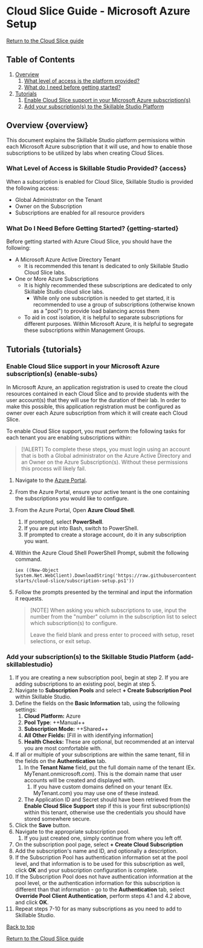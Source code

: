 # Cloud Slice Guide - Microsoft Azure Setup

[Return to the Cloud Slice guide][back]

## Table of Contents

1. [Overview](#overview)
    1. [What level of access is the platform provided?](#access)
    1. [What do I need before getting started?](#getting-started)
1. [Tutorials](#tutorials)
    1. [Enable Cloud Slice support in your Microsoft Azure subscription(s)](#enable-subs)
    1. [Add your subscription(s) to the Skillable Studio Platform](#add-skillablestudio)


## Overview {overview}

This document explains the Skillable Studio platform permissions within each Microsoft Azure subscription that it will use, and how to enable those subscriptions to be utilized by labs when creating Cloud Slices.

### What Level of Access is Skillable Studio Provided? {access}

When a subscription is enabled for Cloud Slice, Skillable Studio is provided the following access:

- Global Administrator on the Tenant
- Owner on the Subscription
- Subscriptions are enabled for all resource providers

### What Do I Need Before Getting Started? {getting-started}

Before getting started with Azure Cloud Slice, you should have the following:

- A Microsoft Azure Active Directory Tenant
    - It is recommended this tenant is dedicated to only Skillable Studio Cloud Slice labs.
- One or More Azure Subscriptions
    - It is highly recommended these subscriptions are dedicated to only Skillable Studio cloud slice labs.
        - While only one subscription is needed to get started, it is recommended to use a group of subscriptions (otherwise known as a "pool") to provide load balancing across them 
    - To aid in cost isolation, it is helpful to separate subscriptions for different purposes. Within Microsoft Azure, it is helpful to segregate these subscriptions within Management Groups.

## Tutorials {tutorials}

### Enable Cloud Slice support in your Microsoft Azure subscription(s) {enable-subs}

In Microsoft Azure, an application registration is used to create the cloud resources contained in each Cloud Slice and to provide students with the user account(s) that they will use for the duration of their lab. In order to make this possible, this application registration must be configured as owner over each Azure subscription from which it will create each Cloud Slice. 

To enable Cloud Slice support, you must perform the following tasks for each tenant you are enabling subscriptions within:

> [!ALERT] To complete these steps, you must login using an account that is both a Global administrator on the Azure Active Directory and an Owner on the Azure Subscription(s). Without these permissions this process will likely fail.

1. Navigate to the [Azure Portal](https://portal.azure.com).
1. From the Azure Portal, ensure your active tenant is the one containing the subscriptions you would like to configure.
1. From the Azure Portal, Open **Azure Cloud Shell**.
    1. If prompted, select **PowerShell**.
    1. If you are put into Bash, switch to PowerShell.
    1. If prompted to create a storage account, do it in any subscription you want.
1. Within the Azure Cloud Shell PowerShell Prompt, submit the following command.
    
    ```
    iex ((New-Object System.Net.WebClient).DownloadString('https://raw.githubusercontent.com/LearnOnDemandSystems/docs/master/lod/quick-starts/cloud-slice/subscription-setup.ps1'))
    ```

1. Follow the prompts presented by the terminal and input the information it requests.
    
    > [NOTE] When asking you which subscriptions to use, input the number from the "number" column in the subscription list to select which subscription(s) to configure.
    >
    > Leave the field blank and press enter to proceed with setup, reset selections, or exit setup.
    
### Add your subscription(s) to the Skillable Studio Platform {add-skillablestudio}

1. If you are creating a new subscription pool, begin at step 2.  If you are adding subscriptions to an existing pool, begin at step 5.
1. Navigate to **Subscription Pools** and select **+ Create Subscription Pool** within Skillable Studio.
1. Define the fields on the **Basic Information** tab, using the following settings:
    1. **Cloud Platform:** Azure 
    1. **Pool Type**: ++Manual++
    1. **Subscription Mode:** ++Shared++
    1. **All Other Fields:** [Fill in with identifying information]
    1. **Health Checks:** These are optional, but recommended at an interval you are most comfortable with.
1. If all or multiple of your subscriptions are within the same tenant, fill in the fields on the **Authentication** tab.
    1. In the **Tenant Name** field, put the full domain name of the tenant (Ex. MyTenant.onmicrosoft.com). This is the domain name that user accounts will be created and displayed with.
        1. If you have custom domains defined on your tenant (Ex. MyTenant.com) you may use one of these instead.
    1. The Application ID and Secret should have been retrieved from the **Enable Cloud Slice Support** step if this is your first subscription(s) within this tenant, otherwise use the credentials you should have stored somewhere secure.
1. Click the **Save** button.
1. Navigate to the appropriate subscription pool. 
    1. If you just created one, simply continue from where you left off.
1. On the subscription pool page, select **+ Create Cloud Subscription**
1. Add the subscription's name and ID, and optionally a description.
1. If the Subscription Pool has authentication information set at the pool level, and that information is to be used for this subscription as well, click **OK** and your subscription configuration is complete.
1. If the Subscription Pool does not have authentication information at the pool level, or the authentication information for this subscription is different than that information - go to the **Authentication** tab, select **Override Pool Client Authentication**, perform steps 4.1 and 4.2 above, and click **OK**.
1. Repeat steps 7-10 for as many subscriptions as you need to add to Skillable Studio.

[Back to top][back-to-top]

[Return to the Cloud Slice guide][back]

[back-to-top]: #cloud-slice-guide---microsoft-azure-setup "Return to the top of the document"
[back]: ../cloud-slice.md#enable-cloud-slice-support-in-your-cloud-platform "Return to the Cloud Slice guide"
